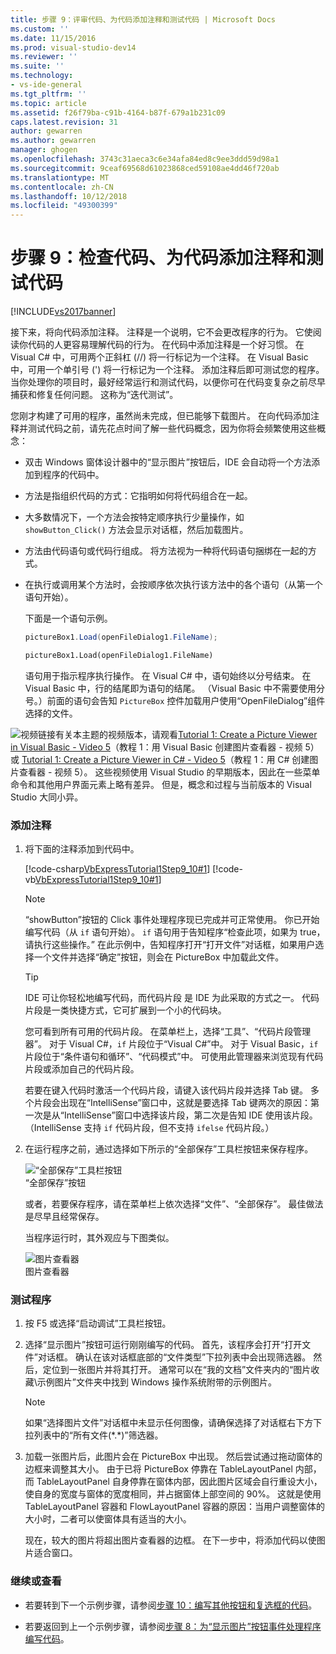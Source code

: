 ```yaml
---
title: 步骤 9：评审代码、为代码添加注释和测试代码 | Microsoft Docs
ms.custom: ''
ms.date: 11/15/2016
ms.prod: visual-studio-dev14
ms.reviewer: ''
ms.suite: ''
ms.technology:
- vs-ide-general
ms.tgt_pltfrm: ''
ms.topic: article
ms.assetid: f26f79ba-c91b-4164-b87f-679a1b231c09
caps.latest.revision: 31
author: gewarren
ms.author: gewarren
manager: ghogen
ms.openlocfilehash: 3743c31aeca3c6e34afa84ed8c9ee3ddd59d98a1
ms.sourcegitcommit: 9ceaf69568d61023868ced59108ae4dd46f720ab
ms.translationtype: MT
ms.contentlocale: zh-CN
ms.lasthandoff: 10/12/2018
ms.locfileid: "49300399"
---
```

# <a name="step-9-review-comment-and-test-your-code"></a>步骤 9：检查代码、为代码添加注释和测试代码
[!INCLUDE[vs2017banner](../includes/vs2017banner.md)]

接下来，将向代码添加注释。 注释是一个说明，它不会更改程序的行为。 它使阅读你代码的人更容易理解代码的行为。 在代码中添加注释是一个好习惯。 在 Visual C# 中，可用两个正斜杠 (//) 将一行标记为一个注释。 在 Visual Basic 中，可用一个单引号 (') 将一行标记为一个注释。 添加注释后即可测试您的程序。 当你处理你的项目时，最好经常运行和测试代码，以便你可在代码变复杂之前尽早捕获和修复任何问题。 这称为“迭代测试”。  
  
 您刚才构建了可用的程序，虽然尚未完成，但已能够下载图片。 在向代码添加注释并测试代码之前，请先花点时间了解一些代码概念，因为你将会频繁使用这些概念：  
  
-   双击 Windows 窗体设计器中的“显示图片”按钮后，IDE 会自动将一个方法添加到程序的代码中。  
  
-   方法是指组织代码的方式：它指明如何将代码组合在一起。  
  
-   大多数情况下，一个方法会按特定顺序执行少量操作，如 `showButton_Click()` 方法会显示对话框，然后加载图片。  
  
-   方法由代码语句或代码行组成。 将方法视为一种将代码语句捆绑在一起的方式。  
  
-   在执行或调用某个方法时，会按顺序依次执行该方法中的各个语句（从第一个语句开始）。  
  
     下面是一个语句示例。  
  
    ```csharp  
    pictureBox1.Load(openFileDialog1.FileName);  
    ```  
  
    ```vb  
    pictureBox1.Load(openFileDialog1.FileName)  
    ```  
  
     语句用于指示程序执行操作。 在 Visual C# 中，语句始终以分号结束。 在 Visual Basic 中，行的结尾即为语句的结尾。 （Visual Basic 中不需要使用分号。）前面的语句会告知 `PictureBox` 控件加载用户使用“OpenFileDialog”组件选择的文件。  
  
 ![视频链接](../data-tools/media/playvideo.gif "PlayVideo")有关本主题的视频版本，请观看[Tutorial 1: Create a Picture Viewer in Visual Basic - Video 5](http://go.microsoft.com/fwlink/?LinkId=205216)（教程 1：用 Visual Basic 创建图片查看器 - 视频 5）或 [Tutorial 1: Create a Picture Viewer in C# - Video 5](http://go.microsoft.com/fwlink/?LinkId=205206)（教程 1：用 C# 创建图片查看器 - 视频 5）。 这些视频使用 Visual Studio 的早期版本，因此在一些菜单命令和其他用户界面元素上略有差异。 但是，概念和过程与当前版本的 Visual Studio 大同小异。  
  
### <a name="to-add-comments"></a>添加注释  
  
1.  将下面的注释添加到代码中。  
  
     [!code-csharp[VbExpressTutorial1Step9_10#1](../snippets/csharp/VS_Snippets_VBCSharp/vbexpresstutorial1step9_10/cs/form1.cs#1)]
     [!code-vb[VbExpressTutorial1Step9_10#1](../snippets/visualbasic/VS_Snippets_VBCSharp/vbexpresstutorial1step9_10/vb/form1.vb#1)]  
  
    > [!NOTE]
    >  “showButton”按钮的 Click 事件处理程序现已完成并可正常使用。 你已开始编写代码（从 `if` 语句开始）。 `if` 语句用于告知程序“检查此项，如果为 true，请执行这些操作。” 在此示例中，告知程序打开“打开文件”对话框，如果用户选择一个文件并选择“确定”按钮，则会在 PictureBox 中加载此文件。  
  
    > [!TIP]
    >  IDE 可让你轻松地编写代码，而代码片段 是 IDE 为此采取的方式之一。 代码片段是一类快捷方式，它可扩展到一个小的代码块。  
    >   
    >  您可看到所有可用的代码片段。 在菜单栏上，选择“工具”、“代码片段管理器”。 对于 Visual C#，`if` 片段位于“Visual C#”中。 对于 Visual Basic，`if` 片段位于“条件语句和循环”、“代码模式”中。 可使用此管理器来浏览现有代码片段或添加自己的代码片段。  
    >   
    >  若要在键入代码时激活一个代码片段，请键入该代码片段并选择 Tab 键。 多个片段会出现在“IntelliSense”窗口中，这就是要选择 Tab 键两次的原因：第一次是从“IntelliSense”窗口中选择该片段，第二次是告知 IDE 使用该片段。 （IntelliSense 支持 `if` 代码片段，但不支持 `ifelse` 代码片段。）  
  
2.  在运行程序之前，通过选择如下所示的“全部保存”工具栏按钮来保存程序。  
  
     ![“全部保存”工具栏按钮](../ide/media/express-iconsaveall.png "Express_IconSaveAll")  
“全部保存”按钮  
  
     或者，若要保存程序，请在菜单栏上依次选择“文件”、“全部保存”。 最佳做法是尽早且经常保存。  
  
     当程序运行时，其外观应与下图类似。  
  
     ![图片查看器](../ide/media/express-pictureviewerdonerun.png "Express_PictureViewerDoneRun")  
图片查看器  
  
### <a name="to-test-your-program"></a>测试程序  
  
1.  按 F5 或选择“启动调试”工具栏按钮。  
  
2.  选择“显示图片”按钮可运行刚刚编写的代码。 首先，该程序会打开“打开文件”对话框。 确认在该对话框底部的“文件类型”下拉列表中会出现筛选器。 然后，定位到一张图片并将其打开。 通常可以在“我的文档”文件夹内的“图片收藏\示例图片”文件夹中找到 Windows 操作系统附带的示例图片。  
  
    > [!NOTE]
    >  如果“选择图片文件”对话框中未显示任何图像，请确保选择了对话框右下方下拉列表中的“所有文件(*.\*)”筛选器。  
  
3.  加载一张图片后，此图片会在 PictureBox 中出现。 然后尝试通过拖动窗体的边框来调整其大小。 由于已将 PictureBox 停靠在 TableLayoutPanel 内部，而 TableLayoutPanel 自身停靠在窗体内部，因此图片区域会自行重设大小，使自身的宽度与窗体的宽度相同，并占据窗体上部空间的 90%。 这就是使用 TableLayoutPanel 容器和 FlowLayoutPanel 容器的原因：当用户调整窗体的大小时，二者可以使窗体具有适当的大小。  
  
     现在，较大的图片将超出图片查看器的边框。 在下一步中，将添加代码以使图片适合窗口。  
  
### <a name="to-continue-or-review"></a>继续或查看  
  
-   若要转到下一个示例步骤，请参阅[步骤 10：编写其他按钮和复选框的代码](../ide/step-10-write-code-for-additional-buttons-and-a-check-box.md)。  
  
-   若要返回到上一个示例步骤，请参阅[步骤 8：为“显示图片”按钮事件处理程序编写代码](../ide/step-8-write-code-for-the-show-a-picture-button-event-handler.md)。




